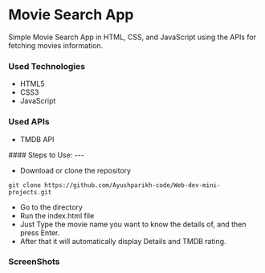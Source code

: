 <h1>Movie Search App</h1>

<p>Simple Movie Search App in HTML, CSS, and JavaScript using the APIs for fetching movies information.</p>

<h3>Used Technologies</h3>
<ul>
  <li>HTML5</li>
  <li>CSS3</li>
  <li>JavaScript</li>
</ul>

<h3>Used APIs</h4>
<ul>
  <li>TMDB API</li>
</ul>
#### Steps to Use:
---

- Download or clone the repository
```
git clone https://github.com/Ayushparikh-code/Web-dev-mini-projects.git
```
- Go to the directory
- Run the index.html file
- Just Type the movie name you want to know the details of, and then press Enter.
- After that it will automatically display Details and TMDB rating.


<h3> ScreenShots </h3>  

<br>
